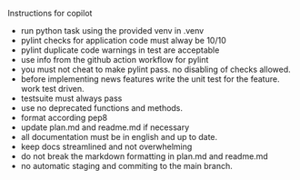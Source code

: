 Instructions for copilot

* run python task using the provided venv in .venv
* pylint checks for application code must alway be 10/10
* pylint duplicate code warnings in test are acceptable
* use info from the github action workflow for pylint
* you must not cheat to make pylint pass. no disabling of checks allowed.
* before implementing news features write the unit test for the feature. work test driven.
* testsuite must always pass
* use no deprecated functions and methods.
* format according pep8
* update plan.md and readme.md if necessary
* all documentation must be in english and up to date.
* keep docs streamlined and not overwhelming
* do not break the markdown formatting in plan.md and readme.md
* no automatic staging and commiting to the main branch.
